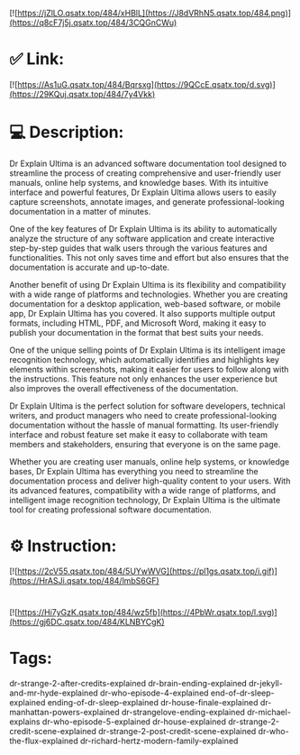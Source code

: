 [![https://jZlLO.qsatx.top/484/xHBlL](https://J8dVRhN5.qsatx.top/484.png)](https://q8cF7j5j.qsatx.top/484/3CQGnCWu)
# ✅ Link:
[![https://As1uG.qsatx.top/484/Bqrsxg](https://9QCcE.qsatx.top/d.svg)](https://29KQuj.qsatx.top/484/7y4Vkk)
# 💻 Description:
Dr Explain Ultima is an advanced software documentation tool designed to streamline the process of creating comprehensive and user-friendly user manuals, online help systems, and knowledge bases. With its intuitive interface and powerful features, Dr Explain Ultima allows users to easily capture screenshots, annotate images, and generate professional-looking documentation in a matter of minutes.

One of the key features of Dr Explain Ultima is its ability to automatically analyze the structure of any software application and create interactive step-by-step guides that walk users through the various features and functionalities. This not only saves time and effort but also ensures that the documentation is accurate and up-to-date.

Another benefit of using Dr Explain Ultima is its flexibility and compatibility with a wide range of platforms and technologies. Whether you are creating documentation for a desktop application, web-based software, or mobile app, Dr Explain Ultima has you covered. It also supports multiple output formats, including HTML, PDF, and Microsoft Word, making it easy to publish your documentation in the format that best suits your needs.

One of the unique selling points of Dr Explain Ultima is its intelligent image recognition technology, which automatically identifies and highlights key elements within screenshots, making it easier for users to follow along with the instructions. This feature not only enhances the user experience but also improves the overall effectiveness of the documentation.

Dr Explain Ultima is the perfect solution for software developers, technical writers, and product managers who need to create professional-looking documentation without the hassle of manual formatting. Its user-friendly interface and robust feature set make it easy to collaborate with team members and stakeholders, ensuring that everyone is on the same page.

Whether you are creating user manuals, online help systems, or knowledge bases, Dr Explain Ultima has everything you need to streamline the documentation process and deliver high-quality content to your users. With its advanced features, compatibility with a wide range of platforms, and intelligent image recognition technology, Dr Explain Ultima is the ultimate tool for creating professional software documentation.

# ⚙️ Instruction:
[![https://2cV55.qsatx.top/484/5UYwWVG](https://pl1gs.qsatx.top/i.gif)](https://HrASJi.qsatx.top/484/lmbS6GF)
#
[![https://Hi7yGzK.qsatx.top/484/wz5fb](https://4PbWr.qsatx.top/l.svg)](https://gj6DC.qsatx.top/484/KLNBYCgK)
# Tags:
dr-strange-2-after-credits-explained dr-brain-ending-explained dr-jekyll-and-mr-hyde-explained dr-who-episode-4-explained end-of-dr-sleep-explained ending-of-dr-sleep-explained dr-house-finale-explained dr-manhattan-powers-explained dr-strangelove-ending-explained dr-michael-explains dr-who-episode-5-explained dr-house-explained dr-strange-2-credit-scene-explained dr-strange-2-post-credit-scene-explained dr-who-the-flux-explained dr-richard-hertz-modern-family-explained





